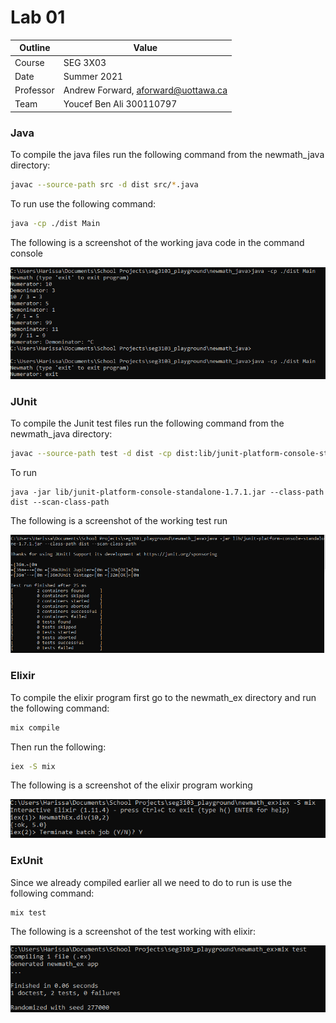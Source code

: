 # Lab 01

| Outline | Value |
| --- | --- |
| Course | SEG 3X03 |
| Date | Summer 2021 |
| Professor | Andrew Forward, aforward@uottawa.ca |
| Team | Youcef Ben Ali 300110797|


### Java

To compile the java files run the following command from the newmath_java directory:

```bash
javac --source-path src -d dist src/*.java
```

To run use the following command: 

```bash
java -cp ./dist Main
```

The following is a screenshot of the working java code in the command console

![Running Java in the console](images/MainRun.png)

### JUnit

To compile the Junit test files run the following command from the newmath_java directory:

```bash
javac --source-path test -d dist -cp dist:lib/junit-platform-console-standalone-1.7.1.jar test/*.java
```

To run
```
java -jar lib/junit-platform-console-standalone-1.7.1.jar --class-path dist --scan-class-path
```

The following is a screenshot of the working test run

![Running JUnit in the console](images/MainJUnitTest.png)


### Elixir

To compile the elixir program first go to the newmath_ex directory and run the following command: 

```bash
mix compile
```

Then run the following:

```bash
iex -S mix
```

The following is a screenshot of the elixir program working

![Running Elixir in the console](images/ElixirRun.png)

### ExUnit


Since we already compiled earlier all we need to do to run is use the following command:

```
mix test
```

The following is a screenshot of the test working with elixir:

![Running ExUnit in the console](images/ElixirTest.png)

